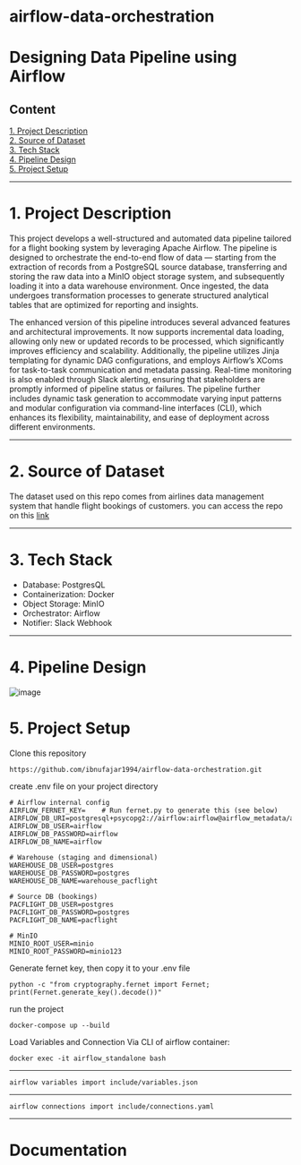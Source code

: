 # airflow-data-orchestration

# **Designing Data Pipeline using Airflow**

## Content
[1. Project Description](#1-project-description)  
[2. Source of Dataset](#2-source-of-dataset)  
[3. Tech Stack](#3-tech-stack)  
[4. Pipeline Design](#4-pipeline-design)  
[5. Project Setup](#5-project-setup)  

---
# 1. Project Description
This project develops a well-structured and automated data pipeline tailored for a flight booking system by leveraging Apache Airflow. The pipeline is designed to orchestrate the end-to-end flow of data — starting from the extraction of records from a PostgreSQL source database, transferring and storing the raw data into a MinIO object storage system, and subsequently loading it into a data warehouse environment. Once ingested, the data undergoes transformation processes to generate structured analytical tables that are optimized for reporting and insights.

The enhanced version of this pipeline introduces several advanced features and architectural improvements. It now supports incremental data loading, allowing only new or updated records to be processed, which significantly improves efficiency and scalability. Additionally, the pipeline utilizes Jinja templating for dynamic DAG configurations, and employs Airflow’s XComs for task-to-task communication and metadata passing. Real-time monitoring is also enabled through Slack alerting, ensuring that stakeholders are promptly informed of pipeline status or failures. The pipeline further includes dynamic task generation to accommodate varying input patterns and modular configuration via command-line interfaces (CLI), which enhances its flexibility, maintainability, and ease of deployment across different environments.

---

# 2. Source of Dataset
The dataset used on this repo comes from airlines data management system that handle flight bookings of customers. you can access the repo on this [link](https://drive.google.com/file/d/1Zu5grD6mKuCcLagggE9R8ILjzvPIbXDQ/view?usp=sharing)

---

# 3. Tech Stack  
- Database: PostgresQL
- Containerization: Docker
- Object Storage: MinIO
- Orchestrator: Airflow
- Notifier: Slack Webhook

---

# 4. Pipeline Design
![image](https://github.com/user-attachments/assets/5325515e-e8d6-4b0d-b723-272c7b5bb7a9)

# 5. Project Setup
Clone this repository
```
https://github.com/ibnufajar1994/airflow-data-orchestration.git
```



create .env file on your project directory
```
# Airflow internal config
AIRFLOW_FERNET_KEY=    # Run fernet.py to generate this (see below)
AIRFLOW_DB_URI=postgresql+psycopg2://airflow:airflow@airflow_metadata/airflow
AIRFLOW_DB_USER=airflow
AIRFLOW_DB_PASSWORD=airflow
AIRFLOW_DB_NAME=airflow

# Warehouse (staging and dimensional)
WAREHOUSE_DB_USER=postgres
WAREHOUSE_DB_PASSWORD=postgres
WAREHOUSE_DB_NAME=warehouse_pacflight

# Source DB (bookings)
PACFLIGHT_DB_USER=postgres
PACFLIGHT_DB_PASSWORD=postgres
PACFLIGHT_DB_NAME=pacflight

# MinIO
MINIO_ROOT_USER=minio
MINIO_ROOT_PASSWORD=minio123
```

Generate fernet key, then copy it to your .env file
```
python -c "from cryptography.fernet import Fernet; print(Fernet.generate_key().decode())"
```

run the project
```
docker-compose up --build
```

Load Variables and Connection Via CLI of airflow container:

```
docker exec -it airflow_standalone bash
```
---
```
airflow variables import include/variables.json
```
---
```
airflow connections import include/connections.yaml
```
---

# Documentation




  


